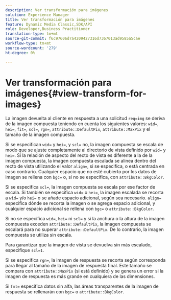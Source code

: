 ```yaml
---
description: Ver transformación para imágenes
solution: Experience Manager
title: Ver transformación para imágenes
feature: Dynamic Media Classic,SDK/API
role: Developer,Business Practitioner
translation-type: tm+mt
source-git-commit: f6c97606d7a4209427316d7367013ad9585a5cae
workflow-type: tm+mt
source-wordcount: '279'
ht-degree: 0%

---
```



# Ver transformación para imágenes{#view-transform-for-images}

La imagen devuelta al cliente en respuesta a una solicitud `req=img` se deriva de la imagen compuesta teniendo en cuenta los siguientes valores: `wid=`, `hei=`, `fit=`, `scl=`, `rgn=`, `attribute::DefaultPix`, `attribute::MaxPix` y el tamaño de la imagen compuesta.

Si se especifican `wid=` y `hei=`, y `scl=` no, la imagen compuesta se escala de modo que se ajuste completamente al directorio de vista definido por `wid=` y `hei=`. Si la relación de aspecto del recto de vista es diferente a la de la imagen compuesta, la imagen compuesta escalada se alinea dentro del recto de vista utilizando el valor `align=`, si se especifica, o está centrada en caso contrario. Cualquier espacio que no esté cubierto por los datos de imagen se rellena con `bgc=` o, si no se especifica, con `attribute::BkgColor`.

Si se especifica `scl=`, la imagen compuesta se escala por ese factor de escala. Si también se especifica `wid=` o `hei=`, la imagen escalada se recorta a `wid=` y/o `hei=` o se añade espacio adicional, según sea necesario. `align=` especifica dónde se recorta la imagen o se agrega espacio adicional, y cualquier espacio adicional se rellena con  `bgc=` o  `attribute::BkgColor`.

Si no se especifica `wid=`, `hei=` ni `scl=` y si la anchura o la altura de la imagen compuesta exceden `attribute::DefaultPix`, la imagen compuesta se escalará para no superar `attribute::DefaultPix`. De lo contrario, la imagen compuesta se utiliza sin escala.

Para garantizar que la imagen de vista se devuelva sin más escalado, especifique `scl=1`.

Si se especifica `rgn=`, la imagen de respuesta se recorta según corresponda para llegar al tamaño de la imagen de respuesta final. Este tamaño se compara con `attribute::MaxPix` (si está definido) y se genera un error si la imagen de respuesta es más grande en cualquiera de las dimensiones.

Si `fmt=` especifica datos sin alfa, las áreas transparentes de la imagen de respuesta se rellenarán con `bgc=` o `attribute::BkgColor`.
